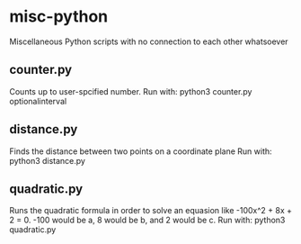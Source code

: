 # misc-python

Miscellaneous Python scripts with no connection to each other whatsoever

## counter.py

Counts up to user-spcified number.
Run with: python3 counter.py optionalinterval

## distance.py

Finds the distance between two points on a coordinate plane
Run with: python3 distance.py

## quadratic.py

Runs the quadratic formula in order to solve an equasion like -100x^2 + 8x + 2 = 0. -100 would be a, 8 would be b, and 2 would be c.
Run with: python3 quadratic.py
